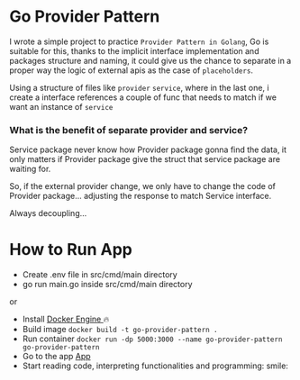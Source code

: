 # Go Provider Pattern

I wrote a simple project to practice `Provider Pattern in Golang`, Go is suitable for this, thanks to the implicit interface implementation and packages structure and naming, it could give us the chance to separate in a proper way the logic of external apis as the case of `placeholders`.

Using a structure of files like `provider` `service`, where in the last one, i create a interface references a couple of func that needs to match if we want an instance of `service`

### What is the benefit of separate provider and service?

Service package never know how Provider package gonna find the data, it only matters if Provider package give the struct that service package are waiting for.

So, if the external provider change, we only have to change the code of Provider package... adjusting the response to match Service interface.

Always decoupling...

# How to Run App

-   Create .env file in src/cmd/main directory
-   go run main.go inside src/cmd/main directory

or

-   Install [ Docker Engine ](https://docs.docker.com/engine/install/) :fire:
-   Build image `docker build -t go-provider-pattern .`
-   Run container `docker run -dp 5000:3000 --name go-provider-pattern go-provider-pattern`
-   Go to the app [ App ](http://127.0.0.1:5000/json-placeholders)
-   Start reading code, interpreting functionalities and programming: smile:
